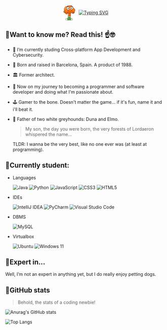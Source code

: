 <p align="center">
    <img src="/images/Darwinregplisss.webp" width="50" height="50" style="vertical-align: middle;">
    <a href="https://git.io/typing-svg"><img src="https://readme-typing-svg.demolab.com?font=Fira+Code&size=40&duration=3000&pause=1000&color=15C50D&width=435&lines=!Hola+Mundo!;Kenneth's+here!+" alt="Typing SVG" /></a>
</p>



## 📌Want to know me? Read this! ☝️🤓

- 📜 I’m currently studing Cross-platform App Development and Cybersecurity.
- 🌱 Born and raised in Barcelona, Spain. A product of 1988.
- 🏛️ Former architect.
- 💾 Now on my journey to becoming a programmer and software developer and doing what I'm passionate about.
- 🕹️ Gamer to the bone. Doesn't matter the game... if it's fun, name it and i'll beat it.
- 🐾 Father of two white greyhounds: Duna and Elmo.

    > My son, the day you were born, the very forests of Lordaeron whispered the name...
    
    TLDR: I wanna be the very best, like no one ever was (at least at programming).

## 📌Currently student:

- Languages

    ![Java](https://img.shields.io/badge/java-%23ED8B00.svg?style=for-the-badge&logo=openjdk&logoColor=white) ![Python](https://img.shields.io/badge/python-3670A0?style=for-the-badge&logo=python&logoColor=ffdd54) ![JavaScript](https://img.shields.io/badge/javascript-%23323330.svg?style=for-the-badge&logo=javascript&logoColor=%23F7DF1E) ![CSS3](https://img.shields.io/badge/css3-%231572B6.svg?style=for-the-badge&logo=css3&logoColor=white) ![HTML5](https://img.shields.io/badge/html5-%23E34F26.svg?style=for-the-badge&logo=html5&logoColor=white) 

- IDEs

    ![IntelliJ IDEA](https://img.shields.io/badge/IntelliJIDEA-000000.svg?style=for-the-badge&logo=intellij-idea&logoColor=white) ![PyCharm](https://img.shields.io/badge/pycharm-143?style=for-the-badge&logo=pycharm&logoColor=black&color=black&labelColor=green) ![Visual Studio Code](https://img.shields.io/badge/Visual%20Studio%20Code-0078d7.svg?style=for-the-badge&logo=visual-studio-code&logoColor=white)

- DBMS

    ![MySQL](https://img.shields.io/badge/mysql-4479A1.svg?style=for-the-badge&logo=mysql&logoColor=white)

- Virtualbox

    ![Ubuntu](https://img.shields.io/badge/Ubuntu-E95420?style=for-the-badge&logo=ubuntu&logoColor=white) ![Windows 11](https://img.shields.io/badge/Windows%2011-%230079d5.svg?style=for-the-badge&logo=Windows%2011&logoColor=white)


## 📌Expert in...
Well, I’m not an expert in anything yet, but I do really enjoy petting dogs.

## 📌GitHub stats
> Behold, the stats of a coding newbie!


![Anurag's GitHub stats](https://github-readme-stats.vercel.app/api?username=KennethAlAr)

![Top Langs](https://github-readme-stats.vercel.app/api/top-langs/?username=KennethAlAr&layout=compact)